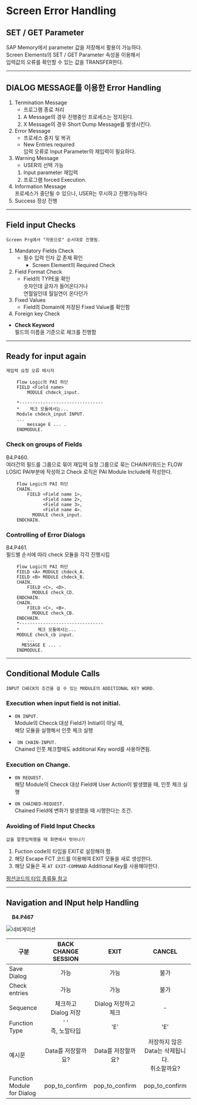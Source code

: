 # Screen Error Handling
## SET / GET Parameter
SAP Memory에서 parameter 값을 저장해서 활용이 가능하다.  
Screen Elements의 SET / GET Parameter 속성을 이용해서  
입력값의 오류를 확인할 수 있는 값을 TRANSFER한다.

---

## DIALOG MESSAGE를 이용한 Error Handling

1. Termination Message
    - 프로그램 종료 처리
    1. A Message의 경우 진행중인 프로세스는 정지된다.
    2. X Message의 경우 Short Dump Message를 발생시킨다.
2. Error Message
    - 프로세스 중지 및 복귀
    - New Entries required    
        입력 오류로 Input Parameter의 재입력이 필요하다.
3. Warning  Message 
    - USER의 선택 가능
    1. Input parameter 재입력
    2. 프로그램 forced Execution.
4. Information Message  
    프로세스가 중단될 수 있으나, USER는 무시하고 진행가능하다
5. Success 
    정상 진행

---
## Field input Checks
    Screen Prg에서 "자동으로" 순서대로 진행됨.
1. Mandatory Fields Check
    - 필수 입력 인자 값 존재 확인  
        - Screen Element의 Required Check
2. Field Format Check
    - Field의 TYPE을 확인  
        숫자인데 글자가 들어온다거나  
        연월일인데 월일연이 온다던가  
3. Fixed Values
    - Field의 Domain에 저장된 Fixed Value를 확인함
4. Foreign key Check

- **Check Keyword**  
필드의 이름을 기준으로 체크를 진행함

---
## Ready for input again

    재입력 요청 오류 메시지

```abap
    Flow Logic의 PAI 하단
    FIELD <Field name>
        MODULE chdeck_input.

    *--------------------------------
    *    체크 모듈에서는...
    Module chdeck_input INPUT.
    ...
        message E ... .
    ENDMODULE.
```

### Check on groups of Fields
B4.P460.  
여러건의 필드를 그룹으로 묶어 재입력 요청
그룹으로 묶는 CHAIN키워드는 FLOW LOSIC PAI부분에 작성하고
Check 로직은 PAI Module Include에 작성한다.

```abap 
    Flow Logic의 PAI 하단
    CHAIN.
        FIELD <Field name 1>,
              <Field name 2>, 
              <Field name 3>,
              <Field name 4>.
          MODULE check_input.
    ENDCHAIN.
```

### Controlling of Error Dialogs
B4.P461.  
필드별 순서에 따라 check 모듈을 각각 진행시킴  

```abap 
    Flow Logic의 PAI 하단
    FIELD <A> MODULE chdeck_A.
    FIELD <B> MODULE chdeck_B.
    CHAIN.
        FIELD <C>, <D>.
          MODULE check_CD.
    ENDCHAIN.
    CHAIN.
        FIELD <C>, <B>.
          MODULE check_CB.
    ENDCHAIN.
    *--------------------------------
    *       체크 모듈에서는...
    MODULE check_cb input.
        ...
      MESSAGE E ... .
    ENDMODULE.
```
---
## Conditional Module Calls

    INPUT CHECK의 조건을 걸 수 있는 MODULE의 ADDITIONAL KEY WORD.
    

### Execution when input field is not initial.

- `ON INPUT.`  
Module의 Checck 대상 Field가 Initial이 아닐 때,  
 해당 모듈을 실행해서 인풋 체크 실행

- ` ON CHAIN-INPUT.`  
Chained 인풋 체크할때도 additional Key word를 사용하면됨.

### Execution on Change.
- `ON REQUEST.`  
해당 Module의 Checck 대상 Field에 User Action이 발생했을 때, 인풋 체크 실행

- `ON CHAINED-REQUEST.`    
Chained Field에 변화가 발생했을 때 시행한다는 조건.

### Avoiding of Field Input Checks

    값을 잘못입력했을 때 화면에서 벗어나기

1. Fuction code의 타입을 EXIT로 설정해야 함.
2. 해당 Escape FCT 코드를 이용해여 EXIT 모듈을 새로 생성한다.
3. 해당 모듈은 꼭 `AT EXIT-COMMAND` Additional Key를 사용해야한다.

[펑션코드의 타입 종류들 참고](../Week3/SAP_TAW10_ABAP_SCREEN_PROGRAM.md)

---
## Navigation and INput help Handling

&nbsp;&nbsp;&nbsp;&nbsp;**B4.P467**  


![네비게이션](..\screenShot\Week4\Navigator_image.jpg)



|구분|BACK<br>CHANGE SESSION|EXIT|CANCEL|
|---|:---:|:---:|:---:|
|Save Dialog|가능|가능|불가|
|Check entries|가능|가능|불가|
|Sequence|체크하고<br>Dialog 저장|Dialog 저장하고<br> 체크| - |
|Function Type|' '<br>즉, 노말타입|'E'|'E'|
|예시문|Data를 저장할까요?|Data를 저장할까요?|저장하지 않은 Data는 삭제됩니다.<br>취소할까요?|
|Function Module <br> for Dialog|pop_to_confirm|pop_to_confirm|pop_to_confirm|
